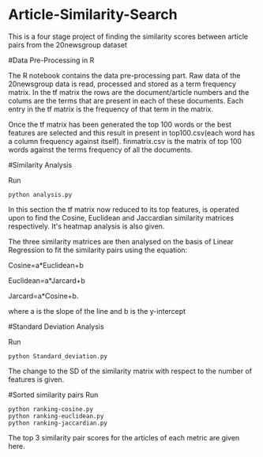 # Article-Similarity-Search


This is a four stage project of finding the similarity scores between article pairs from the 20newsgroup dataset

#Data Pre-Processing in R

The R notebook contains the data pre-processing part. Raw data of the 20newsgroup data is read, processed and stored as a term frequency matrix. In the tf matrix the rows are the document/article numbers and the colums are the terms that are present in each of these documents. Each entry in the tf matrix is the frequency of that term in the matrix.

Once the tf matrix has been generated the top 100 words or the best features are selected and this result in present in top100.csv(each word has a column frequency against itself). finmatrix.csv is the matrix of top 100 words against the terms frequency of all the documents.


#Similarity Analysis

Run
```
python analysis.py
```

In this section the tf matrix now reduced to its top features, is operated upon to find the Cosine, Euclidean and Jaccardian similarity matrices respectively. It's heatmap analysis is also given.

The three similarity matrices are then analysed on the basis of Linear Regression to fit the similarity pairs using the equation:

Cosine=a*Euclidean+b

Euclidean=a*Jarcard+b

Jarcard=a*Cosine+b.

where a is the slope of the line and b is the y-intercept

#Standard Deviation Analysis

Run
```
python Standard_deviation.py
```
The change to the SD of the similarity matrix with respect to the number of features is given.

#Sorted similarity pairs
Run
```
python ranking-cosine.py
python ranking-euclidean.py
python ranking-jaccardian.py
```
The top 3 similarity pair scores for the articles of each metric are given here.
